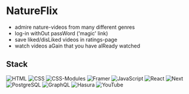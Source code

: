 # NatureFlix

* admire nature-videos from many different genres
* log-in withOut passWord ('magic' link)
* save liked/disLiked videos in ratings-page
* watch videos aGain that you have alReady watched

## Stack

![HTML](https://img.shields.io/badge/-HTML-E34F26?style=flat-square&logo=html5&logoColor=white)
![CSS](https://img.shields.io/badge/-CSS-1572B6?style=flat-square&logo=css3)
![CSS-Modules](https://img.shields.io/badge/-CSS--Modules-66D3FA?style=flat-square&logo=cssmodules&logoColor=black)
![Framer](https://img.shields.io/badge/-Framer_Motion-0055FF?style=flat-square&logo=framer&logoColor=white)
![JavaScript](https://img.shields.io/badge/-JavaScript-F7DF1E?style=flat-square&logo=javascript&logoColor=black)
![React](https://img.shields.io/badge/-React-61DAFB?style=flat-square&logo=react&logoColor=black)
![Next](https://img.shields.io/badge/-Next-000000?style=flat-square&logo=next.js)
![PostgreSQL](https://img.shields.io/badge/-PostgreSQL-336791?style=flat-square&logo=postgresql&logoColor=white)
![GraphQL](https://img.shields.io/badge/-GraphQL-E10098?style=flat-square&logo=graphql)
![Hasura](https://img.shields.io/badge/-Hasura-FFFFFF?style=flat-square&logo=hasura)
![YouTube](https://img.shields.io/badge/-YouTube-FF0000?style=flat-square&logo=youtube)